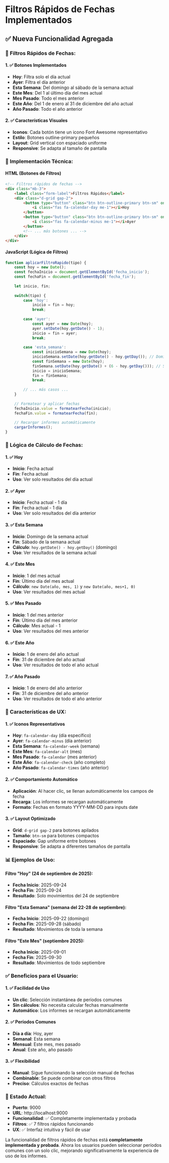 # Filtros Rápidos de Fechas Implementados

## ✅ **Nueva Funcionalidad Agregada**

### **🎯 Filtros Rápidos de Fechas:**

#### **1. ✅ Botones Implementados**
- **Hoy**: Filtra solo el día actual
- **Ayer**: Filtra el día anterior
- **Esta Semana**: Del domingo al sábado de la semana actual
- **Este Mes**: Del 1 al último día del mes actual
- **Mes Pasado**: Todo el mes anterior
- **Este Año**: Del 1 de enero al 31 de diciembre del año actual
- **Año Pasado**: Todo el año anterior

#### **2. ✅ Características Visuales**
- **Iconos**: Cada botón tiene un icono Font Awesome representativo
- **Estilo**: Botones outline-primary pequeños
- **Layout**: Grid vertical con espaciado uniforme
- **Responsive**: Se adapta al tamaño de pantalla

### **🔧 Implementación Técnica:**

#### **HTML (Botones de Filtros)**
```html
<!-- Filtros rápidos de fechas -->
<div class="mb-3">
    <label class="form-label">Filtros Rápidos</label>
    <div class="d-grid gap-2">
        <button type="button" class="btn btn-outline-primary btn-sm" onclick="aplicarFiltroRapido('hoy')">
            <i class="fas fa-calendar-day me-1"></i>Hoy
        </button>
        <button type="button" class="btn btn-outline-primary btn-sm" onclick="aplicarFiltroRapido('ayer')">
            <i class="fas fa-calendar-minus me-1"></i>Ayer
        </button>
        <!-- ... más botones ... -->
    </div>
</div>
```

#### **JavaScript (Lógica de Filtros)**
```javascript
function aplicarFiltroRapido(tipo) {
    const hoy = new Date();
    const fechaInicio = document.getElementById('fecha_inicio');
    const fechaFin = document.getElementById('fecha_fin');
    
    let inicio, fin;
    
    switch(tipo) {
        case 'hoy':
            inicio = fin = hoy;
            break;
            
        case 'ayer':
            const ayer = new Date(hoy);
            ayer.setDate(hoy.getDate() - 1);
            inicio = fin = ayer;
            break;
            
        case 'esta_semana':
            const inicioSemana = new Date(hoy);
            inicioSemana.setDate(hoy.getDate() - hoy.getDay()); // Domingo
            const finSemana = new Date(hoy);
            finSemana.setDate(hoy.getDate() + (6 - hoy.getDay())); // Sábado
            inicio = inicioSemana;
            fin = finSemana;
            break;
            
        // ... más casos ...
    }
    
    // Formatear y aplicar fechas
    fechaInicio.value = formatearFecha(inicio);
    fechaFin.value = formatearFecha(fin);
    
    // Recargar informes automáticamente
    cargarInformes();
}
```

### **📅 Lógica de Cálculo de Fechas:**

#### **1. ✅ Hoy**
- **Inicio**: Fecha actual
- **Fin**: Fecha actual
- **Uso**: Ver solo resultados del día actual

#### **2. ✅ Ayer**
- **Inicio**: Fecha actual - 1 día
- **Fin**: Fecha actual - 1 día
- **Uso**: Ver solo resultados del día anterior

#### **3. ✅ Esta Semana**
- **Inicio**: Domingo de la semana actual
- **Fin**: Sábado de la semana actual
- **Cálculo**: `hoy.getDate() - hoy.getDay()` (domingo)
- **Uso**: Ver resultados de la semana actual

#### **4. ✅ Este Mes**
- **Inicio**: 1 del mes actual
- **Fin**: Último día del mes actual
- **Cálculo**: `new Date(año, mes, 1)` y `new Date(año, mes+1, 0)`
- **Uso**: Ver resultados del mes actual

#### **5. ✅ Mes Pasado**
- **Inicio**: 1 del mes anterior
- **Fin**: Último día del mes anterior
- **Cálculo**: Mes actual - 1
- **Uso**: Ver resultados del mes anterior

#### **6. ✅ Este Año**
- **Inicio**: 1 de enero del año actual
- **Fin**: 31 de diciembre del año actual
- **Uso**: Ver resultados de todo el año actual

#### **7. ✅ Año Pasado**
- **Inicio**: 1 de enero del año anterior
- **Fin**: 31 de diciembre del año anterior
- **Uso**: Ver resultados de todo el año anterior

### **🎨 Características de UX:**

#### **1. ✅ Iconos Representativos**
- **Hoy**: `fa-calendar-day` (día específico)
- **Ayer**: `fa-calendar-minus` (día anterior)
- **Esta Semana**: `fa-calendar-week` (semana)
- **Este Mes**: `fa-calendar-alt` (mes)
- **Mes Pasado**: `fa-calendar` (mes anterior)
- **Este Año**: `fa-calendar-check` (año completo)
- **Año Pasado**: `fa-calendar-times` (año anterior)

#### **2. ✅ Comportamiento Automático**
- **Aplicación**: Al hacer clic, se llenan automáticamente los campos de fecha
- **Recarga**: Los informes se recargan automáticamente
- **Formato**: Fechas en formato YYYY-MM-DD para inputs date

#### **3. ✅ Layout Optimizado**
- **Grid**: `d-grid gap-2` para botones apilados
- **Tamaño**: `btn-sm` para botones compactos
- **Espaciado**: Gap uniforme entre botones
- **Responsive**: Se adapta a diferentes tamaños de pantalla

### **📊 Ejemplos de Uso:**

#### **Filtro "Hoy" (24 de septiembre de 2025):**
- **Fecha Inicio**: 2025-09-24
- **Fecha Fin**: 2025-09-24
- **Resultado**: Solo movimientos del 24 de septiembre

#### **Filtro "Esta Semana" (semana del 22-28 de septiembre):**
- **Fecha Inicio**: 2025-09-22 (domingo)
- **Fecha Fin**: 2025-09-28 (sábado)
- **Resultado**: Movimientos de toda la semana

#### **Filtro "Este Mes" (septiembre 2025):**
- **Fecha Inicio**: 2025-09-01
- **Fecha Fin**: 2025-09-30
- **Resultado**: Movimientos de todo septiembre

### **✅ Beneficios para el Usuario:**

#### **1. ✅ Facilidad de Uso**
- **Un clic**: Selección instantánea de períodos comunes
- **Sin cálculos**: No necesita calcular fechas manualmente
- **Automático**: Los informes se recargan automáticamente

#### **2. ✅ Períodos Comunes**
- **Día a día**: Hoy, ayer
- **Semanal**: Esta semana
- **Mensual**: Este mes, mes pasado
- **Anual**: Este año, año pasado

#### **3. ✅ Flexibilidad**
- **Manual**: Sigue funcionando la selección manual de fechas
- **Combinable**: Se puede combinar con otros filtros
- **Preciso**: Cálculos exactos de fechas

### **🚀 Estado Actual:**
- **Puerto**: 9000
- **URL**: http://localhost:9000
- **Funcionalidad**: ✅ Completamente implementada y probada
- **Filtros**: ✅ 7 filtros rápidos funcionando
- **UX**: ✅ Interfaz intuitiva y fácil de usar

La funcionalidad de filtros rápidos de fechas está **completamente implementada y probada**. Ahora los usuarios pueden seleccionar períodos comunes con un solo clic, mejorando significativamente la experiencia de uso de los informes.
